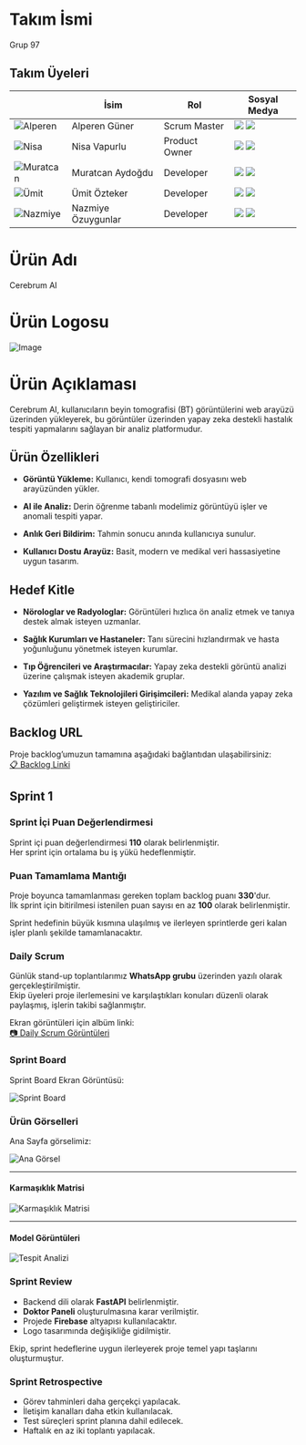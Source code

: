 # Takım İsmi  
Grup 97

## Takım Üyeleri

|  | İsim | Rol | Sosyal Medya |
|----------|------|-----|--------------|
| ![Alperen](https://github.com/user-attachments/assets/9a1ec457-38fd-4a3e-97cf-aeefb929cfa8) | Alperen Güner | Scrum Master | [<img src="https://cdn-icons-png.flaticon.com/24/174/174857.png"/>](https://linkedin.com/in/alperen-guner35) [<img src="https://cdn-icons-png.flaticon.com/24/25/25231.png"/>](https://github.com/SAPHRTR) |
| ![Nisa](https://github.com/user-attachments/assets/249b4dcd-0f88-4cea-a1aa-47e88d17fe45) | Nisa Vapurlu | Product Owner | [<img src="https://cdn-icons-png.flaticon.com/24/174/174857.png"/>](https://www.linkedin.com/in/nisa-vapurlu-61a868223/) [<img src="https://cdn-icons-png.flaticon.com/24/25/25231.png"/>](https://github.com/NisaVapurlu) |
| ![Muratcan](https://github.com/user-attachments/assets/d0791984-6edb-4936-95f7-b608c37762cd) | Muratcan Aydoğdu | Developer | [<img src="https://cdn-icons-png.flaticon.com/24/174/174857.png"/>](https://linkedin.com/in/muratcan-aydoğdu) [<img src="https://cdn-icons-png.flaticon.com/24/25/25231.png"/>](https://github.com/muratcanaydogdu21) |
| ![Ümit](https://github.com/user-attachments/assets/ac918c03-f08d-4eb5-9430-10f182221c7c) | Ümit Özteker | Developer | [<img src="https://cdn-icons-png.flaticon.com/24/174/174857.png"/>](https://www.linkedin.com/in/%C3%BCmit-%C3%B6zteker/) [<img src="https://cdn-icons-png.flaticon.com/24/25/25231.png"/>](https://github.com/UmitOzteker) |
| ![Nazmiye](https://github.com/user-attachments/assets/e89599c3-4085-4208-b2bf-9ddf061dc4d1) | Nazmiye Özuygunlar | Developer | [<img src="https://cdn-icons-png.flaticon.com/24/174/174857.png"/>](https://www.linkedin.com/in/nazmiyeozuygunlar) [<img src="https://cdn-icons-png.flaticon.com/24/25/25231.png"/>](https://github.com/nazmiyeozuygunlar) |



# Ürün Adı 
Cerebrum AI

# Ürün Logosu
![Image](https://github.com/user-attachments/assets/4c11b9d8-fd90-4571-93d0-b8bac7386760)

# Ürün Açıklaması
Cerebrum AI, kullanıcıların beyin tomografisi (BT) görüntülerini web arayüzü üzerinden yükleyerek, bu görüntüler üzerinden yapay zeka destekli hastalık tespiti yapmalarını sağlayan bir analiz platformudur.

## Ürün Özellikleri

- **Görüntü Yükleme:** Kullanıcı, kendi tomografi dosyasını web arayüzünden yükler.

- **AI ile Analiz:** Derin öğrenme tabanlı modelimiz görüntüyü işler ve anomali tespiti yapar.

- **Anlık Geri Bildirim:** Tahmin sonucu anında kullanıcıya sunulur.

- **Kullanıcı Dostu Arayüz:** Basit, modern ve medikal veri hassasiyetine uygun tasarım.

## Hedef Kitle

- **Nörologlar ve Radyologlar:** Görüntüleri hızlıca ön analiz etmek ve tanıya destek almak isteyen uzmanlar.

- **Sağlık Kurumları ve Hastaneler:** Tanı sürecini hızlandırmak ve hasta yoğunluğunu yönetmek isteyen kurumlar.

- **Tıp Öğrencileri ve Araştırmacılar:** Yapay zeka destekli görüntü analizi üzerine çalışmak isteyen akademik gruplar.

- **Yazılım ve Sağlık Teknolojileri Girişimcileri:** Medikal alanda yapay zeka çözümleri geliştirmek isteyen geliştiriciler.

## Backlog URL

Proje backlog’umuzun tamamına aşağıdaki bağlantıdan ulaşabilirsiniz:  
[📋 Backlog Linki](https://your-backlog-link.com)

  

## Sprint 1

### Sprint İçi Puan Değerlendirmesi

Sprint içi puan değerlendirmesi **110** olarak belirlenmiştir.  
Her sprint için ortalama bu iş yükü hedeflenmiştir.

### Puan Tamamlama Mantığı

Proje boyunca tamamlanması gereken toplam backlog puanı **330**'dur.  
İlk sprint için bitirilmesi istenilen puan sayısı en az **100** olarak belirlenmiştir.  

Sprint hedefinin büyük kısmına ulaşılmış ve ilerleyen sprintlerde geri kalan işler planlı şekilde tamamlanacaktır.

### Daily Scrum

Günlük stand-up toplantılarımız **WhatsApp grubu** üzerinden yazılı olarak gerçekleştirilmiştir.  
Ekip üyeleri proje ilerlemesini ve karşılaştıkları konuları düzenli olarak paylaşmış, işlerin takibi sağlanmıştır.

Ekran görüntüleri için albüm linki:  
[📷 Daily Scrum Görüntüleri](https://imgur.com/a/your-album-link)

### Sprint Board

Sprint Board Ekran Görüntüsü:

![Sprint Board](https://github.com/user-attachments/assets/e184efb9-cd6e-48da-be41-295643d538f5)

### Ürün Görselleri

Ana Sayfa görselimiz:

![Ana Görsel](https://github.com/user-attachments/assets/b409dade-f89d-4bf2-9efe-8ef51712c13f)

---

#### Karmaşıklık Matrisi

![Karmaşıklık Matrisi](https://github.com/user-attachments/assets/ebabfe4c-73cc-4387-8b2d-0cbdd7ea4466)

---

#### Model Görüntüleri

![Tespit Analizi](https://github.com/user-attachments/assets/30a92e33-f1fc-4a87-b7cc-5ad5d10a50ec)

### Sprint Review

- Backend dili olarak **FastAPI** belirlenmiştir.  
- **Doktor Paneli** oluşturulmasına karar verilmiştir.  
- Projede **Firebase** altyapısı kullanılacaktır.  
- Logo tasarımında değişikliğe gidilmiştir.  

Ekip, sprint hedeflerine uygun ilerleyerek proje temel yapı taşlarını oluşturmuştur.

### Sprint Retrospective

- Görev tahminleri daha gerçekçi yapılacak.  
- İletişim kanalları daha etkin kullanılacak.  
- Test süreçleri sprint planına dahil edilecek.
- Haftalık en az iki toplantı yapılacak.












